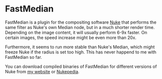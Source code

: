 # FastMedian
FastMedian is a plugin for the compositing software [Nuke](https://www.foundry.com/products/nuke-family/nuke "Nuke on foundry.com") that performs the same filter as Nuke's own Median node, but in a much shorter render time. Depending on the image content, it will usually perform 6-9x faster. On certain images, the speed increase might be even more than 20x.

Furthermore, it seems to run more stable than Nuke's Median, which might freeze Nuke if the radius is set too high. This has never happend to me with FastMedian so far.

You can download compiled binaries of FastMedian for different versions of Nuke from [my website](http://www.mark-spindler.com/tools_fast_median.html "FastMedian on mark-spindler.com") or [Nukepedia](http://www.nukepedia.com/plugins/filter/fast-median "FastMedian on nukepedia.com").